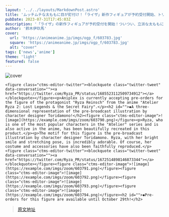 ```yaml
---
layout: '../../layouts/MarkdownPost.astro'
title: 'ムッチムチな太ももに目が釘付け！「ライザ」新作フィギュアが予約受付開始、トリダモノ氏による描き下ろしイラストがモチーフ'
pubDate: 2023-07-31T17:45:03Z
description: '「ライザ」の新作フィギュアが予約受付を開始！ついつい、立派な太ももに目が向いてしまう。'
author: '鈴木伊玖馬'
cover:
  url: 'https://animeanime.jp/imgs/ogp_f/603783.jpg'
  square: 'https://animeanime.jp/imgs/ogp_f/603783.jpg'
  alt: "cover"
tags: ['news','anime']
theme: 'light'
featured: false
---
```


![cover](https://animeanime.jp/imgs/ogp_f/603783.jpg)

    <figure class="ctms-editor-twitter"><blockquote class="twitter-tweet" data-conversation=""><a href="https://twitter.com/Ryza_PR/status/1685523112509734912"></a></blockquote></figure><p>Aniplex is currently accepting pre-orders for the figure of the protagonist "Ryza Reinsch" from the anime "Atelier Ryza 2: Lost Legends & the Secret Fairy".</p><h2 id="">◆A three-dimensional representation of the pre-broadcast illustration by character designer Toridamono!</h2><figure class="ctms-editor-image">![image](https://example.com/imgs/zoom/603790.png)</figure><p>Ryza, who is one of the most popular characters in the "Atelier" series and is also active in the anime, has been beautifully recreated in this product.</p><p>The motif for this figure is the pre-broadcast illustration by character designer Toridamono. Ryza, with her bright smile and stretching pose, is incredibly adorable. Of course, her costume and accessories have also been faithfully reproduced.</p><figure class="ctms-editor-twitter"><blockquote class="twitter-tweet" data-conversation=""><a href="https://twitter.com/Ryza_PR/status/1672514898146873344"></a></blockquote></figure><figure class="ctms-editor-image">![image](https://example.com/imgs/zoom/603791.png)</figure><figure class="ctms-editor-image">![image](https://example.com/imgs/zoom/603792.png)</figure><figure class="ctms-editor-image">![image](https://example.com/imgs/zoom/603793.png)</figure><figure class="ctms-editor-image">![image](https://example.com/imgs/zoom/603794.png)</figure><h2 id="">◆Pre-orders for this figure are available until October 29th!</h2>

>[原文地址](https://animeanime.jp/article/2023/07/31/78974.html)  